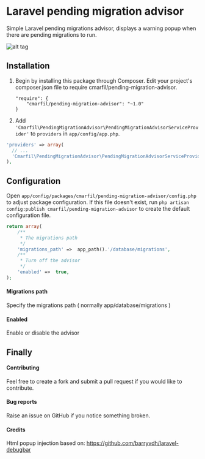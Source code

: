 # Laravel pending migration advisor
Simple Laravel pending migrations advisor, displays a warning popup when there are pending migrations to run.

![alt tag](http://i60.tinypic.com/33l2t0o.jpg)

## Installation
1. Begin by installing this package through Composer. Edit your project's composer.json file to require cmarfil/pending-migration-advisor.
	```
	"require": {
		"cmarfil/pending-migration-advisor": "~1.0"
	}
	```
2. Add `'Cmarfil\PendingMigrationAdvisor\PendingMigrationAdvisorServiceProvider'` to `providers` in `app/config/app.php`.

  ```php
  'providers' => array(
    // ...
    'Cmarfil\PendingMigrationAdvisor\PendingMigrationAdvisorServiceProvider',
  ),
  ```

## Configuration
Open `app/config/packages/cmarfil/pending-migration-advisor/config.php` to adjust package configuration.
If this file doesn't exist, run `php artisan config:publish cmarfil/pending-migration-advisor` to create the default configuration file.

```php
return array(
    /**
     * The migrations path
     */
    'migrations_path' =>  app_path().'/database/migrations',
    /**
     * Turn off the advisor
     */
    'enabled' =>  true,
);
```

#### Migrations path
Specify the migrations path ( normally app/database/migrations )

#### Enabled
Enable or disable the advisor


## Finally

#### Contributing
Feel free to create a fork and submit a pull request if you would like to contribute.

#### Bug reports
Raise an issue on GitHub if you notice something broken.

#### Credits
Html popup injection based on: https://github.com/barryvdh/laravel-debugbar
